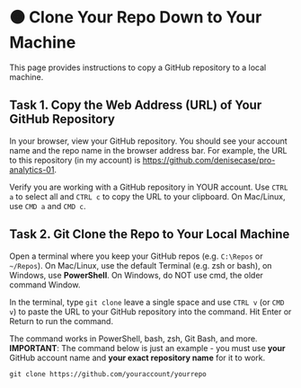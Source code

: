 # 🟠 Clone Your Repo Down to Your Machine

This page provides instructions to copy a GitHub repository to a local machine.

## Task 1. Copy the Web Address (URL) of Your GitHub Repository

In your browser, view your GitHub repository.
You should see your account name and the repo name in the browser address bar.
For example, the URL to this repository (in my account) is <https://github.com/denisecase/pro-analytics-01>.

Verify you are working with a GitHub repository in YOUR account.
Use `CTRL a` to select all and `CTRL c` to copy the URL to your clipboard. On Mac/Linux, use `CMD a` and `CMD c`.

## Task 2. Git Clone the Repo to Your Local Machine

Open a terminal where you keep your GitHub repos (e.g. `C:\Repos` or `~/Repos`).
On Mac/Linux, use the default Terminal (e.g. zsh or bash), on Windows, use **PowerShell**. On Windows, do NOT use cmd, the older command Window.

In the terminal, type `git clone` leave a single space and use `CTRL v` (or `CMD v`) to paste the URL to your GitHub repository into the command. Hit Enter or Return to run the command.

The command works in PowerShell, bash, zsh, Git Bash, and more.
**IMPORTANT**: The command below is just an example - you must use **your** GitHub account name and **your exact repository name** for it to work.

```shell
git clone https://github.com/youraccount/yourrepo
```

